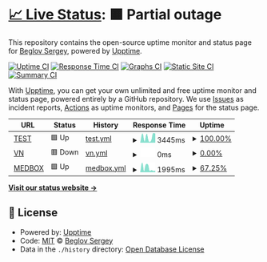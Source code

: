 # [📈 Live Status](https://beglov.github.io/upptime): <!--live status--> **🟧 Partial outage**

This repository contains the open-source uptime monitor and status page for [Beglov Sergey](https://beglov.github.io/upptime), powered by [Upptime](https://github.com/upptime/upptime).

[![Uptime CI](https://github.com/beglov/upptime/workflows/Uptime%20CI/badge.svg)](https://github.com/beglov/upptime/actions?query=workflow%3A%22Uptime+CI%22)
[![Response Time CI](https://github.com/beglov/upptime/workflows/Response%20Time%20CI/badge.svg)](https://github.com/beglov/upptime/actions?query=workflow%3A%22Response+Time+CI%22)
[![Graphs CI](https://github.com/beglov/upptime/workflows/Graphs%20CI/badge.svg)](https://github.com/beglov/upptime/actions?query=workflow%3A%22Graphs+CI%22)
[![Static Site CI](https://github.com/beglov/upptime/workflows/Static%20Site%20CI/badge.svg)](https://github.com/beglov/upptime/actions?query=workflow%3A%22Static+Site+CI%22)
[![Summary CI](https://github.com/beglov/upptime/workflows/Summary%20CI/badge.svg)](https://github.com/beglov/upptime/actions?query=workflow%3A%22Summary+CI%22)

With [Upptime](https://upptime.js.org), you can get your own unlimited and free uptime monitor and status page, powered entirely by a GitHub repository. We use [Issues](https://github.com/beglov/upptime/issues) as incident reports, [Actions](https://github.com/beglov/upptime/actions) as uptime monitors, and [Pages](https://beglov.github.io/upptime) for the status page.

<!--start: status pages-->
<!-- This summary is generated by Upptime (https://github.com/upptime/upptime) -->
<!-- Do not edit this manually, your changes will be overwritten -->
<!-- prettier-ignore -->
| URL | Status | History | Response Time | Uptime |
| --- | ------ | ------- | ------------- | ------ |
| <img alt="" src="https://icons.duckduckgo.com/ip3/tms-ttc.ru.ico" height="13"> [TEST](http://tms-ttc.ru/) | 🟩 Up | [test.yml](https://github.com/beglov/upptime/commits/HEAD/history/test.yml) | <details><summary><img alt="Response time graph" src="./graphs/test/response-time-week.png" height="20"> 3445ms</summary><br><a href="https://beglov.github.io/upptime/history/test"><img alt="Response time 1049" src="https://img.shields.io/endpoint?url=https%3A%2F%2Fraw.githubusercontent.com%2Fbeglov%2Fupptime%2FHEAD%2Fapi%2Ftest%2Fresponse-time.json"></a><br><a href="https://beglov.github.io/upptime/history/test"><img alt="24-hour response time 5440" src="https://img.shields.io/endpoint?url=https%3A%2F%2Fraw.githubusercontent.com%2Fbeglov%2Fupptime%2FHEAD%2Fapi%2Ftest%2Fresponse-time-day.json"></a><br><a href="https://beglov.github.io/upptime/history/test"><img alt="7-day response time 3445" src="https://img.shields.io/endpoint?url=https%3A%2F%2Fraw.githubusercontent.com%2Fbeglov%2Fupptime%2FHEAD%2Fapi%2Ftest%2Fresponse-time-week.json"></a><br><a href="https://beglov.github.io/upptime/history/test"><img alt="30-day response time 2218" src="https://img.shields.io/endpoint?url=https%3A%2F%2Fraw.githubusercontent.com%2Fbeglov%2Fupptime%2FHEAD%2Fapi%2Ftest%2Fresponse-time-month.json"></a><br><a href="https://beglov.github.io/upptime/history/test"><img alt="1-year response time 1049" src="https://img.shields.io/endpoint?url=https%3A%2F%2Fraw.githubusercontent.com%2Fbeglov%2Fupptime%2FHEAD%2Fapi%2Ftest%2Fresponse-time-year.json"></a></details> | <details><summary><a href="https://beglov.github.io/upptime/history/test">100.00%</a></summary><a href="https://beglov.github.io/upptime/history/test"><img alt="All-time uptime 99.31%" src="https://img.shields.io/endpoint?url=https%3A%2F%2Fraw.githubusercontent.com%2Fbeglov%2Fupptime%2FHEAD%2Fapi%2Ftest%2Fuptime.json"></a><br><a href="https://beglov.github.io/upptime/history/test"><img alt="24-hour uptime 100.00%" src="https://img.shields.io/endpoint?url=https%3A%2F%2Fraw.githubusercontent.com%2Fbeglov%2Fupptime%2FHEAD%2Fapi%2Ftest%2Fuptime-day.json"></a><br><a href="https://beglov.github.io/upptime/history/test"><img alt="7-day uptime 100.00%" src="https://img.shields.io/endpoint?url=https%3A%2F%2Fraw.githubusercontent.com%2Fbeglov%2Fupptime%2FHEAD%2Fapi%2Ftest%2Fuptime-week.json"></a><br><a href="https://beglov.github.io/upptime/history/test"><img alt="30-day uptime 97.52%" src="https://img.shields.io/endpoint?url=https%3A%2F%2Fraw.githubusercontent.com%2Fbeglov%2Fupptime%2FHEAD%2Fapi%2Ftest%2Fuptime-month.json"></a><br><a href="https://beglov.github.io/upptime/history/test"><img alt="1-year uptime 99.31%" src="https://img.shields.io/endpoint?url=https%3A%2F%2Fraw.githubusercontent.com%2Fbeglov%2Fupptime%2FHEAD%2Fapi%2Ftest%2Fuptime-year.json"></a></details>
| <img alt="" src="https://icons.duckduckgo.com/ip3/vn.tms-ttc.ru.ico" height="13"> [VN](http://vn.tms-ttc.ru/) | 🟥 Down | [vn.yml](https://github.com/beglov/upptime/commits/HEAD/history/vn.yml) | <details><summary><img alt="Response time graph" src="./graphs/vn/response-time-week.png" height="20"> 0ms</summary><br><a href="https://beglov.github.io/upptime/history/vn"><img alt="Response time 805" src="https://img.shields.io/endpoint?url=https%3A%2F%2Fraw.githubusercontent.com%2Fbeglov%2Fupptime%2FHEAD%2Fapi%2Fvn%2Fresponse-time.json"></a><br><a href="https://beglov.github.io/upptime/history/vn"><img alt="24-hour response time 0" src="https://img.shields.io/endpoint?url=https%3A%2F%2Fraw.githubusercontent.com%2Fbeglov%2Fupptime%2FHEAD%2Fapi%2Fvn%2Fresponse-time-day.json"></a><br><a href="https://beglov.github.io/upptime/history/vn"><img alt="7-day response time 0" src="https://img.shields.io/endpoint?url=https%3A%2F%2Fraw.githubusercontent.com%2Fbeglov%2Fupptime%2FHEAD%2Fapi%2Fvn%2Fresponse-time-week.json"></a><br><a href="https://beglov.github.io/upptime/history/vn"><img alt="30-day response time 0" src="https://img.shields.io/endpoint?url=https%3A%2F%2Fraw.githubusercontent.com%2Fbeglov%2Fupptime%2FHEAD%2Fapi%2Fvn%2Fresponse-time-month.json"></a><br><a href="https://beglov.github.io/upptime/history/vn"><img alt="1-year response time 805" src="https://img.shields.io/endpoint?url=https%3A%2F%2Fraw.githubusercontent.com%2Fbeglov%2Fupptime%2FHEAD%2Fapi%2Fvn%2Fresponse-time-year.json"></a></details> | <details><summary><a href="https://beglov.github.io/upptime/history/vn">0.00%</a></summary><a href="https://beglov.github.io/upptime/history/vn"><img alt="All-time uptime 24.97%" src="https://img.shields.io/endpoint?url=https%3A%2F%2Fraw.githubusercontent.com%2Fbeglov%2Fupptime%2FHEAD%2Fapi%2Fvn%2Fuptime.json"></a><br><a href="https://beglov.github.io/upptime/history/vn"><img alt="24-hour uptime 0.00%" src="https://img.shields.io/endpoint?url=https%3A%2F%2Fraw.githubusercontent.com%2Fbeglov%2Fupptime%2FHEAD%2Fapi%2Fvn%2Fuptime-day.json"></a><br><a href="https://beglov.github.io/upptime/history/vn"><img alt="7-day uptime 0.00%" src="https://img.shields.io/endpoint?url=https%3A%2F%2Fraw.githubusercontent.com%2Fbeglov%2Fupptime%2FHEAD%2Fapi%2Fvn%2Fuptime-week.json"></a><br><a href="https://beglov.github.io/upptime/history/vn"><img alt="30-day uptime 0.00%" src="https://img.shields.io/endpoint?url=https%3A%2F%2Fraw.githubusercontent.com%2Fbeglov%2Fupptime%2FHEAD%2Fapi%2Fvn%2Fuptime-month.json"></a><br><a href="https://beglov.github.io/upptime/history/vn"><img alt="1-year uptime 24.97%" src="https://img.shields.io/endpoint?url=https%3A%2F%2Fraw.githubusercontent.com%2Fbeglov%2Fupptime%2FHEAD%2Fapi%2Fvn%2Fuptime-year.json"></a></details>
| <img alt="" src="https://icons.duckduckgo.com/ip3/tms-ttc.ru.ico" height="13"> [MEDBOX](http://tms-ttc.ru:8081/) | 🟩 Up | [medbox.yml](https://github.com/beglov/upptime/commits/HEAD/history/medbox.yml) | <details><summary><img alt="Response time graph" src="./graphs/medbox/response-time-week.png" height="20"> 1995ms</summary><br><a href="https://beglov.github.io/upptime/history/medbox"><img alt="Response time 759" src="https://img.shields.io/endpoint?url=https%3A%2F%2Fraw.githubusercontent.com%2Fbeglov%2Fupptime%2FHEAD%2Fapi%2Fmedbox%2Fresponse-time.json"></a><br><a href="https://beglov.github.io/upptime/history/medbox"><img alt="24-hour response time 751" src="https://img.shields.io/endpoint?url=https%3A%2F%2Fraw.githubusercontent.com%2Fbeglov%2Fupptime%2FHEAD%2Fapi%2Fmedbox%2Fresponse-time-day.json"></a><br><a href="https://beglov.github.io/upptime/history/medbox"><img alt="7-day response time 1995" src="https://img.shields.io/endpoint?url=https%3A%2F%2Fraw.githubusercontent.com%2Fbeglov%2Fupptime%2FHEAD%2Fapi%2Fmedbox%2Fresponse-time-week.json"></a><br><a href="https://beglov.github.io/upptime/history/medbox"><img alt="30-day response time 1216" src="https://img.shields.io/endpoint?url=https%3A%2F%2Fraw.githubusercontent.com%2Fbeglov%2Fupptime%2FHEAD%2Fapi%2Fmedbox%2Fresponse-time-month.json"></a><br><a href="https://beglov.github.io/upptime/history/medbox"><img alt="1-year response time 759" src="https://img.shields.io/endpoint?url=https%3A%2F%2Fraw.githubusercontent.com%2Fbeglov%2Fupptime%2FHEAD%2Fapi%2Fmedbox%2Fresponse-time-year.json"></a></details> | <details><summary><a href="https://beglov.github.io/upptime/history/medbox">67.25%</a></summary><a href="https://beglov.github.io/upptime/history/medbox"><img alt="All-time uptime 96.22%" src="https://img.shields.io/endpoint?url=https%3A%2F%2Fraw.githubusercontent.com%2Fbeglov%2Fupptime%2FHEAD%2Fapi%2Fmedbox%2Fuptime.json"></a><br><a href="https://beglov.github.io/upptime/history/medbox"><img alt="24-hour uptime 100.00%" src="https://img.shields.io/endpoint?url=https%3A%2F%2Fraw.githubusercontent.com%2Fbeglov%2Fupptime%2FHEAD%2Fapi%2Fmedbox%2Fuptime-day.json"></a><br><a href="https://beglov.github.io/upptime/history/medbox"><img alt="7-day uptime 67.25%" src="https://img.shields.io/endpoint?url=https%3A%2F%2Fraw.githubusercontent.com%2Fbeglov%2Fupptime%2FHEAD%2Fapi%2Fmedbox%2Fuptime-week.json"></a><br><a href="https://beglov.github.io/upptime/history/medbox"><img alt="30-day uptime 78.78%" src="https://img.shields.io/endpoint?url=https%3A%2F%2Fraw.githubusercontent.com%2Fbeglov%2Fupptime%2FHEAD%2Fapi%2Fmedbox%2Fuptime-month.json"></a><br><a href="https://beglov.github.io/upptime/history/medbox"><img alt="1-year uptime 96.22%" src="https://img.shields.io/endpoint?url=https%3A%2F%2Fraw.githubusercontent.com%2Fbeglov%2Fupptime%2FHEAD%2Fapi%2Fmedbox%2Fuptime-year.json"></a></details>

<!--end: status pages-->

[**Visit our status website →**](https://beglov.github.io/upptime)

## 📄 License

- Powered by: [Upptime](https://github.com/upptime/upptime)
- Code: [MIT](./LICENSE) © [Beglov Sergey](https://beglov.github.io/upptime)
- Data in the `./history` directory: [Open Database License](https://opendatacommons.org/licenses/odbl/1-0/)
